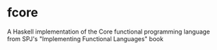 # fcore

A Haskell implementation of the Core functional programming language from SPJ's "Implementing Functional Languages" book
